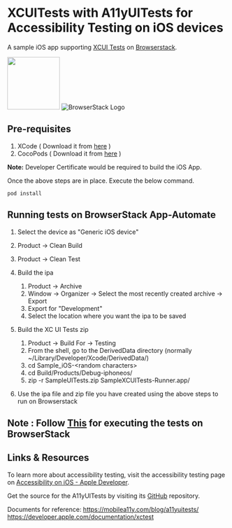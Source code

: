 # XCUITests with A11yUITests for Accessibility Testing on iOS devices

A sample iOS app supporting [XCUI Tests](https://developer.apple.com/library/content/documentation/DeveloperTools/Conceptual/testing_with_xcode/chapters/09-ui_testing.html) on [Browserstack](https://www.browserstack.com/).

<img src="https://cdn-images-1.medium.com/max/1600/1*Z0AH-kvjNsUKlcgjP01rmA.png" height="120" /> ![BrowserStack Logo](https://d98b8t1nnulk5.cloudfront.net/production/images/layout/logo-header.png?1469004780)

## Pre-requisites

1. XCode ( Download it from [here](https://developer.apple.com/xcode/resources/) )
2. CocoPods ( Download it from [here](https://guides.cocoapods.org/using/getting-started.html) )

<b>Note:</b> Developer Certificate would be required to build the iOS App.

Once the above steps are in place. Execute the below command.
```
pod install
```

## Running tests on BrowserStack App-Automate

1. Select the device as "Generic iOS device"
2. Product -> Clean Build
3. Product -> Clean Test
4. Build the ipa
	1. Product -> Archive
	2. Window -> Organizer -> Select the most recently created archive -> Export
	3. Export for "Development"
	4. Select the location where you want the ipa to be saved
5. Build the XC UI Tests zip
	1. Product -> Build For -> Testing
	2. From the shell, go to the DerivedData directory (normally ~/Library/Developer/Xcode/DerivedData/)
	3. cd Sample_iOS-&lt;random characters&gt;
	4. cd Build/Products/Debug-iphoneos/
	5. zip -r SampleUITests.zip SampleXCUITests-Runner.app/

6. Use the ipa file and zip file you have created using the above steps to run on Browserstack

## Note : Follow [This](https://www.browserstack.com/docs/app-automate/xcuitest/getting-started) for executing the tests on BrowserStack

## Links & Resources

To learn more about accessibility testing, visit the accessibility testing page on [Accessibility on iOS - Apple Developer](https://developer.apple.com/accessibility/ios/).

Get the source for the A11yUITests by visiting its [GitHub](https://github.com/rwapp/A11yUITests) repository.

Documents for reference: https://mobilea11y.com/blog/a11yuitests/
			https://developer.apple.com/documentation/xctest

